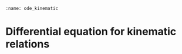 ```{index} Kinematic relations
:name: ode_kinematic
```
# Differential equation for kinematic relations

```{tableofcontents}
```